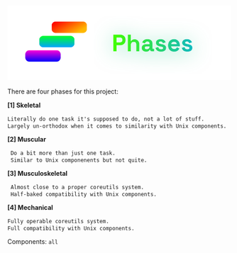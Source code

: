 ![ncMarkdown.Phases](../image/NCMarkdown-Phases.svg)

There are four phases for this project:

**[1] Skeletal**
     
    Literally do one task it's supposed to do, not a lot of stuff.
    Largely un-orthodox when it comes to similarity with Unix components.


**[2] Muscular**

     Do a bit more than just one task.
     Similar to Unix componenents but not quite.


**[3] Musculoskeletal**
     
     Almost close to a proper coreutils system.
     Half-baked compatibility with Unix components.

**[4] Mechanical**

    Fully operable coreutils system.
    Full compatibility with Unix components.

Components: `all`

